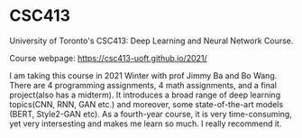 # CSC413
University of Toronto's CSC413: Deep Learning and Neural Network Course. 

Course webpage: https://csc413-uoft.github.io/2021/

I am taking this course in 2021 Winter with prof Jimmy Ba and Bo Wang. There are 4 programming assignments, 4 math assignments, and a final project(also has a midterm). It introduces a broad range of deep learning topics(CNN, RNN, GAN etc.) and moreover, some state-of-the-art models (BERT, Style2-GAN etc). As a fourth-year course, it is very time-consuming, yet very intersesting and makes me learn so much. I really recommend it. 
